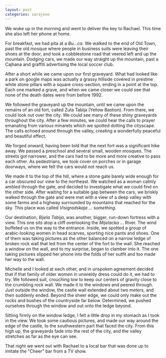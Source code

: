 ```yaml
---
layout: post
categories: sarajevo
---
```


We woke up in the morning and went to deliver the key to Rachael. This time
she also left her phone at home.

For breakfast, we had pita at a *Bu&#x2026;ca*. We walked to the end of Old Town,
past the old mosque where people in business suits were leaving their
shoes at the door, and took a cobblestone road that veered left and up the 
mountain. Dodging cars, we made our way straight up the mountain, past a
Cajhana and graffiti advertising the local soccer club. 

After a short while we came upon our first graveyard. What had looked like a
park on google maps was actually a grassy hillside covered in prestine 
white stone pillars with a square cross-section, ending in a point at the top. 
Each one marked a grave, and when we came closer we could see that none of the 
death dates were from before 1992. 

We followed the graveyard up the mountain, until we came upon the remains
of an old fort, called Zuta Tabija (Yellow Bastion). From there, we could
look out over the city. We could see many of these shiny graveyards throughout
the city. After a few minutes, we could hear the calls to prayer emanating
from various minarets which we spotted dotting the cityscape. The calls
echoed around through the valley, creating a wonderfully peaceful and beautiful
effect.

We forged onward, having been told that the next fort was a significant hike
away. We passed a preschool and several small, wooden mosques. The streets
got narrower, and the cars had to be more and more creative to pass each other.
As pedestrians, we took cover on porches or in garage doorways, where we felt
the cars would not reach us.

We made it to the top of the hill, where a stone gate barely wide enough for 
a car obscured our view to the northeast. We watched as a woman calmly ambled
through the gate, and decided to investigate what we could find on the other
side. After waiting for a suitable gap between the cars, we briskly walked
through the gate and were met with a view of a deep valley with some farms and 
a highway surrounded by mountains that reached for the sky. This place was 
called *Visigradskaja &#x2026; something*.

Our destination, *Bijela Tabija*, was another, bigger, run-down fortress with
a view. This one sits atop a cliff overlooking the *Mijelacka &#x2026;* River. The
wind buffeted us on the way to the entrance. Inside, we spotted a group of
arabic-looking women in head scarves, sporting nice pants and shoes. One of 
them was taking pictures as the other balanced on a narrow ledge of broken rock
wall that led from the center of the fort to the wall. She reached a window on
the wall, and to my surprise, began to clamber into it. The one taking pictures
slipped her phone into the folds of her outfit and too made her way to the wall.

Michelle and I looked at each other, and in unspoken agreement decided that if
that family of older women in unwieldy dress could do it, we had to try. We
followed suit, crouching low to keep our centers of gravity close to the
crumbling rock wall. We made it to the windows and peered through. Just outside
the window, the castle wall extended about two meters, and then suddenly ended.
Beyond the sheer edge, we could only make out the rocks and bushes of the 
countryside far below. Determined, we pushed ourselves through the window and
out onto the ledge beyond.

Sitting firmly on the window ledge, I felt a little drop in my stomach as I took
in the view. We took some cautious pictures, and made our way around the edge
of the castle, to the southwestern part that faced the city. From this high up,
the graveyards fade into the rest of the city, and the valley stretches as far
as the eye can see.

That night we went out with Rachael to a local bar that was done up to imitate
the "Cheer" bar from a TV show. 

